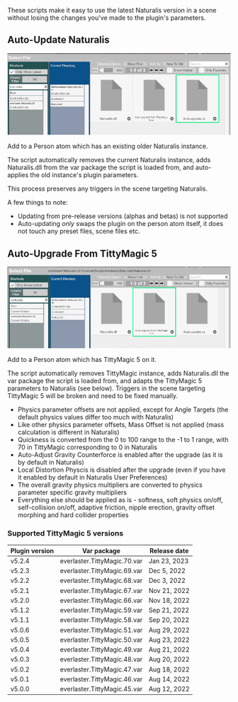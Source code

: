 These scripts make it easy to use the latest Naturalis version in a scene without losing the changes you've made to the plugin's parameters.

## Auto-Update Naturalis

![1_1_auto_update.jpg](/assets/screens/naturalis/1_1_auto_update.jpg)

Add to a Person atom which has an existing older Naturalis instance.

The script automatically removes the current Naturalis instance, adds Naturalis.dll from the var package the script is loaded from, and auto-applies the old instance's plugin parameters.

This process preserves any triggers in the scene targeting Naturalis.

A few things to note:

- Updating from pre-release versions (alphas and betas) is not supported
- Auto-updating *only* swaps the plugin on the person atom itself, it does not touch any preset files, scene files etc.

## Auto-Upgrade From TittyMagic 5

![1_1_auto_upgrade_from_tm5.jpg](/assets/screens/naturalis/1_1_auto_upgrade_from_tm5.jpg)

Add to a Person atom which has TittyMagic 5 on it.

The script automatically removes TittyMagic instance, adds Naturalis.dll the var package the script is loaded from, and adapts the TittyMagic 5 parameters to Naturalis (see below). Triggers in the scene targeting TittyMagic 5 will be broken and need to be fixed manually.

- Physics parameter offsets are not applied, except for Angle Targets (the default physics values differ too much with Naturalis)
- Like other physics parameter offsets, Mass Offset is not applied (mass calculation is different in Naturalis)
- Quickness is converted from the 0 to 100 range to the -1 to 1 range, with 70 in TittyMagic corresponding to 0 in Naturalis
- Auto-Adjust Gravity Counterforce is enabled after the upgrade (as it is by default in Naturalis)
- Local Distortion Physcis is disabled after the upgrade (even if you have it enabled by default in Naturalis User Preferences)
- The overall gravity physics multipliers are converted to physics parameter specific gravity multipliers
- Everything else should be applied as is - softness, soft physics on/off, self-collision on/off, adaptive friction, nipple erection, gravity offset morphing and hard collider properties

### Supported TittyMagic 5 versions

| Plugin version | Var package | Release date |
| -------------- | ----------- | ------------ |
| v5.2.4         | everlaster.TittyMagic.70.var | Jan 23, 2023 |
| v5.2.3         | everlaster.TittyMagic.69.var | Dec 5, 2022 |
| v5.2.2         | everlaster.TittyMagic.68.var | Dec 3, 2022 |
| v5.2.1         | everlaster.TittyMagic.67.var | Nov 21, 2022 |
| v5.2.0         | everlaster.TittyMagic.66.var | Nov 18, 2022 |
| v5.1.2         | everlaster.TittyMagic.59.var | Sep 21, 2022 |
| v5.1.1         | everlaster.TittyMagic.58.var | Sep 20, 2022 |
| v5.0.6         | everlaster.TittyMagic.51.var | Aug 29, 2022 |
| v5.0.5         | everlaster.TittyMagic.50.var | Aug 23, 2022 |
| v5.0.4         | everlaster.TittyMagic.49.var | Aug 21, 2022 |
| v5.0.3         | everlaster.TittyMagic.48.var | Aug 20, 2022 |
| v5.0.2         | everlaster.TittyMagic.47.var | Aug 18, 2022 |
| v5.0.1         | everlaster.TittyMagic.46.var | Aug 14, 2022 |
| v5.0.0         | everlaster.TittyMagic.45.var | Aug 12, 2022 |
